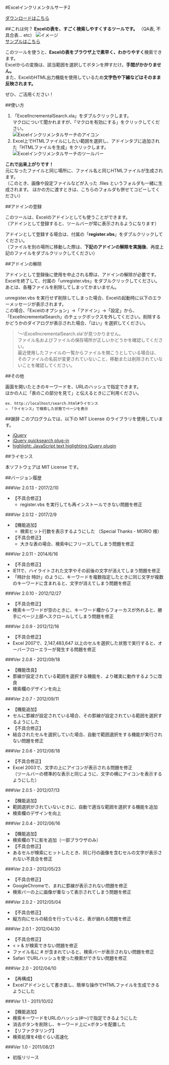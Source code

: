 #Excelインクリメンタルサーチ2

[ダウンロードはこちら](http://hp.vector.co.jp/authors/VA049605/excel_incremental_search/download.html "ダウンロード")

##これは何？
**Excelの表を、すごく検索しやすくするツールです。**
（QA表, 不具合表... etc）
![イメージ](http://hp.vector.co.jp/authors/VA049605/excel_incremental_search/capture.png)  
[サンプルはこちら](http://hp.vector.co.jp/authors/VA049605/excel_incremental_search/sample.htm)

このツールを使うと、**Excelの表をブラウザ上で素早く、わかりやすく**検索できます。  
Excelからの変換は、該当範囲を選択してボタンを押すだけ。**手間がかかりません。**  
また、ExcelのHTML出力機能を使用しているため**文字色や下線などはそのまま反映されます。**

ぜひ、ご活用ください！

##使い方

1. 「ExcelIncrementalSearch.xla」をダブルクリックします。  
マクロについて聞かれますが、「マクロを有効にする」をクリックしてください。  
![Excelインクリメンタルサーチのアイコン](http://hp.vector.co.jp/authors/VA049605/excel_incremental_search/xla_icon.png)
3. Excel上でHTMLファイルにしたい範囲を選択し、アドインタブに追加された「HTMLファイルを生成」をクリックします。  
![Excelインクリメンタルサーチのツールバー](http://hp.vector.co.jp/authors/VA049605/excel_incremental_search/toolbar.png)

**これで出来上がりです！**  
元になったファイルと同じ場所に、ファイル名と同じHTMLファイルが生成されます。  
（このとき、画像や設定ファイルなどが入った .files というフォルダも一緒に生成されます。 ほかの方に渡すときは、こちらのフォルダも併せてコピーしてください）

##アドインの登録

このツールは、Excelのアドインとしても使うことができます。  
（アドインとして登録すると、ツールバーが常に表示されるようになります）  

アドインとして登録する場合は、付属の「**register.vbs**」をダブルクリックしてください。  
（ファイルを別の場所に移動した際は、**下記のアドインの解除を実施後**、再度上記のファイルをダブルクリックしてください）  

##アドインの解除

アドインとして登録後に使用を中止される際は、アドインの解除が必要です。  
Excelを終了して、付属の「unregister.vbs」をダブルクリックしてください。  
あとは、各種ファイルを削除してしまってかまいません。  

unregister.vbs を実行せず削除してしまった場合、Excelの起動時に以下のエラーメッセージが表示されます。  
この場合、「Excelのオプション」→「アドイン」→「設定」から、「ExcelIncrementalSearch」のチェックボックスを外してください。削除するかどうかのダイアログが表示された場合、「はい」を選択してください。
>'～\ExcelIncrementalSearch.xla'が見つかりません。  
>ファイル名およびファイルの保存場所が正しいかどうかを確認してください。  
>最近使用したファイルの一覧からファイルを開こうとしている場合は、
>そのファイルの名前が変更されていないこと、移動または削除されていないことを確認してください。

##その他

画面を開いたときのキーワードを、URLのハッシュで指定できます。  
ほかの人に「表のこの部分を見て」と伝えるときにご利用ください。

    ex. http://localhost/search.html#ライセンス  
    ⇒ 「ライセンス」で検索した状態でページを表示

##謝辞
このプログラムでは、以下の MIT License のライブラリを使用しています。
- [jQuery](http://jquery.com/)
- [jQuery quicksearch plug-in](https://github.com/riklomas/quicksearch#readme)
- [highlight: JavaScript text higlighting jQuery plugin](http://johannburkard.de/blog/programming/javascript/highlight-javascript-text-higlighting-jquery-plugin.html)

##ライセンス

本ソフトウェアは MIT License です。

##バージョン履歴

###Ver 2.0.13 - 2017/2/10

- 【不具合修正】
  - register.vbs を実行しても再インストールできない問題を修正

###Ver 2.0.12 - 2017/2/9

- 【機能追加】
  - 検索ヒット行数を表示するようにした （Special Thanks - MORIO 様）
- 【不具合修正】
  - 大きな表の場合、検索中にフリーズしてしまう問題を修正

###Ver 2.0.11 - 2014/6/16

- 【不具合修正】
 - IE11で、ハイライトされた文字やその前後の文字が消えてしまう問題を修正
 - 「時計台 時計」のように、キーワードを複数指定したときに同じ文字が複数のキーワードに含まれると、文字が消えてしまう問題を修正

###Ver 2.0.10 - 2012/12/27

- 【不具合修正】
 - 検索キーワードが空のときに、キーワード欄からフォーカスが外れると、勝手にページ上部へスクロールしてしまう問題を修正

###Ver 2.0.9 - 2012/12/16

- 【不具合修正】
 - Excel 2007で、2,147,483,647 以上のセルを選択した状態で実行すると、オーバーフローエラーが発生する問題を修正

###Ver 2.0.8 - 2012/09/18

- 【機能改良】
 - 罫線が設定されている範囲を選択する機能を、より確実に動作するように改良
 - 検索欄のデザインを向上

###Ver 2.0.7 - 2012/09/11

- 【機能追加】
 - セルに罫線が設定されている場合、その罫線が設定されている範囲を選択するようにした
- 【不具合修正】
 - 結合されたセルを選択していた場合、自動で範囲選択をする機能が実行されない問題を修正

###Ver 2.0.6 - 2012/08/18

- 【不具合修正】
 - Excel 2003で、文字の上にアイコンが表示される問題を修正  
 （ツールバーの標準的な表示と同じように、文字の横にアイコンを表示するようにした）

###Ver 2.0.5 - 2012/07/13

- 【機能追加】
 - 範囲選択がされていないときに、自動で適当な範囲を選択する機能を追加
 - 検索欄のデザインを向上

###Ver 2.0.4 - 2012/06/16

- 【機能追加】
 - 検索欄の下に影を追加（一部ブラウザのみ）
- 【不具合修正】
 - あるセルが検索にヒットしたとき、同じ行の画像を含むセルの文字が表示されない不具合を修正

###Ver 2.0.3 - 2012/05/23

- 【不具合修正】
 - GoogleChromeで、まれに罫線が表示されない問題を修正
 - 検索バーの上に画像が重なって表示されてしまう問題を修正

###Ver 2.0.2 - 2012/05/04

- 【不具合修正】
 - 縦方向にセルの結合を行っていると、表が崩れる問題を修正

###Ver 2.0.1 - 2012/04/30

- 【不具合修正】
 - < > & が検索できない問題を修正
 - ファイル名に # が含まれていると、検索バーが表示されない問題を修正
 - Safari でURLハッシュを使った検索ができない問題を修正

###Ver 2.0 - 2012/04/10

- 【再構成】
 - Excelアドインとして書き直し、簡単な操作でHTMLファイルを生成できるようにした

###Ver 1.1 - 2011/10/02

- 【機能追加】
 - 検索キーワードをURLのハッシュ(#～)で指定できるようにした
 - 消去ボタンを削除し、キーワード上に×ボタンを配置した
- 【リファクタリング】
 - 検索処理を4倍ぐらい高速化

###Ver 1.0 - 2011/08/21

- 初版リリース

